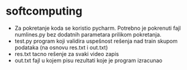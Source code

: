 # softcomputing

- Za pokretanje koda se koristio pycharm. Potrebno je pokrenuti fajl numlines.py bez dodatnih parametara prilikom pokretanja.
- test.py program koji validira uspešnost rešenja nad train skupom podataka (na osnovu res.txt i out.txt)
- res.txt tacno rešenje za svaki video zapis
- out.txt fajl u kojem pisu rezultati koje je program izracunao